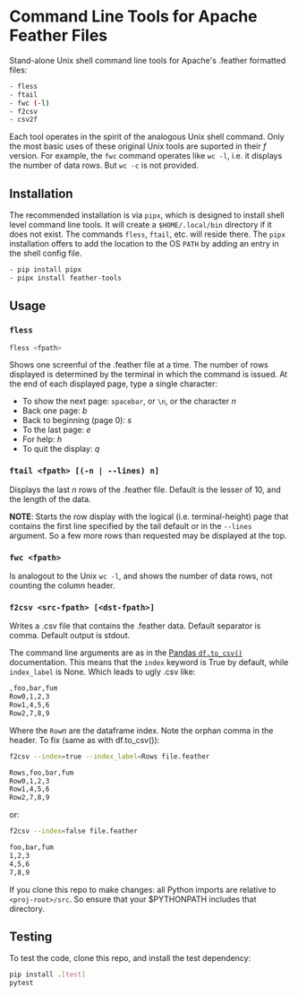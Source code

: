 # Command Line Tools for Apache Feather Files

Stand-alone Unix shell command line tools for Apache's .feather formatted files:

```bash
- fless
- ftail
- fwc (-l)
- f2csv
- csv2f
```

Each tool operates in the spirit of the analogous Unix shell command. Only the most basic uses of these original Unix tools are suported in their *f* version. For example, the `fwc` command operates like `wc -l`, i.e. it displays the number of data rows. But `wc -c` is not provided.

## Installation

The recommended installation is via `pipx`, which is designed to install shell level command line tools. It will create a `$HOME/.local/bin` directory if it does not exist. The commands `fless`, `ftail`, etc. will reside there. The  `pipx` installation offers to add the location to the OS `PATH` by adding an entry in the shell config file.

```bash
- pip install pipx
- pipx install feather-tools
```

## Usage

### `fless`

```bash
fless <fpath>
```

Shows one screenful of the .feather file at a time. The number of rows displayed is determined by the terminal in which the command is issued. At the end of each displayed page, type a single character:

- To show the next page: `spacebar`, or `\n`, or the character *n*
- Back one page: *b*
- Back to beginning (page 0): *s*
- To the last page: *e*
- For help: *h*
- To quit the display: *q*

### `ftail <fpath> [(-n | --lines) n]`

Displays the last *n* rows of the .feather file. Default is the lesser of 10, and the length of the data.

**NOTE**: Starts the row display with the logical (i.e. terminal-height) page that contains the first line specified by the tail default or in the `--lines` argument. So a few more rows than requested may be displayed at the top.

### `fwc <fpath>`

Is analogout to the Unix `wc -l`, and shows the number of data rows, not counting the column header.

### `f2csv <src-fpath> [<dst-fpath>]`

Writes a .csv file that contains the .feather data. Default separator is comma. Default output is stdout.

The command line arguments are as in the [Pandas `df.to_csv()`](https://pandas.pydata.org/pandas-docs/stable/reference/api/pandas.DataFrame.to_csv.html) documentation. This means that the `index` keyword is True by default, while `index_label` is None. Which leads to ugly .csv like:

```markdown
,foo,bar,fum
Row0,1,2,3
Row1,4,5,6
Row2,7,8,9
```

Where the `Row`*n* are the dataframe index. Note the orphan comma in the header. To fix (same as with df.to_csv()):

```bash
f2csv --index=true --index_label=Rows file.feather

Rows,foo,bar,fum
Row0,1,2,3
Row1,4,5,6
Row2,7,8,9
```

or:

```bash
f2csv --index=false file.feather

foo,bar,fum
1,2,3
4,5,6
7,8,9
```

If you clone this repo to make changes: all Python imports are relative to `<proj-root>/src`. So ensure that your $PYTHONPATH includes that directory.

## Testing

To test the code, clone this repo, and install the test dependency:

```bash
pip install .[test]
pytest
```
